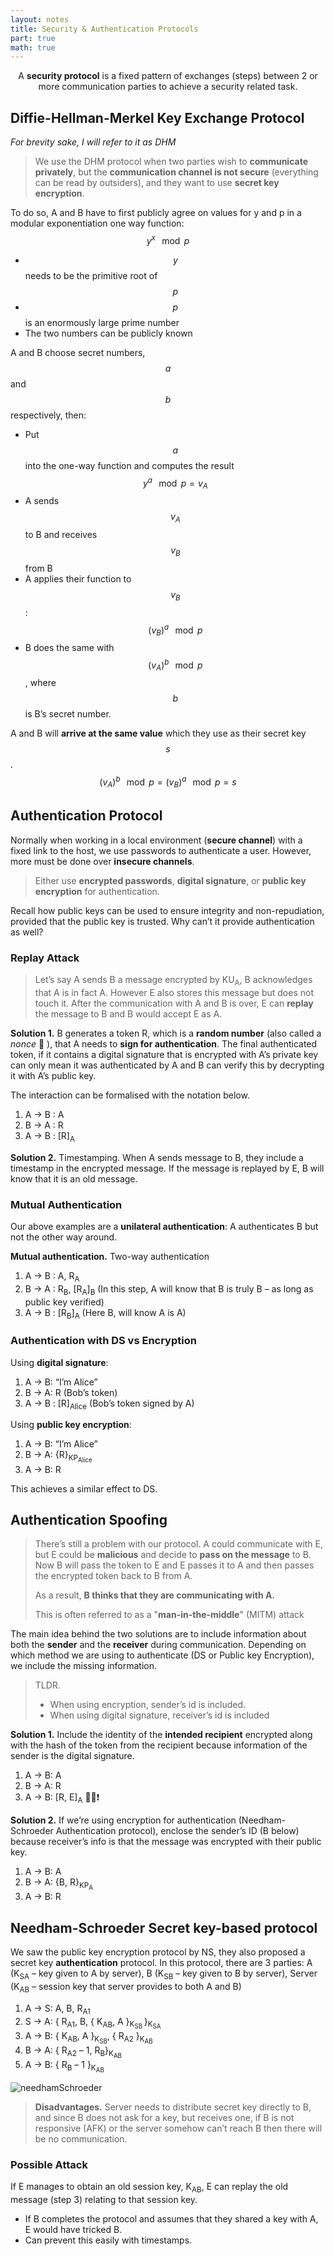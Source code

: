 ```yaml
---
layout: notes
title: Security & Authentication Protocols
part: true
math: true
---
```


<p align=center>A <b>security protocol</b> is a fixed pattern of exchanges (steps) between 2 or more communication parties to achieve a security related task.</p>

## Diffie-Hellman-Merkel Key Exchange Protocol

*For brevity sake, I will refer to it as DHM*

> We use the DHM protocol when two parties wish to **communicate privately**, but the **communication channel is not secure** (everything can be read by outsiders), and they want to use **secret key encryption**. 

To do so, A and B have to first publicly agree on values for y and p in a modular exponentiation one way function: $$y^x \!\!\mod p$$

- $$y$$ needs to be the primitive root of $$p$$
- $$p$$ is an enormously large prime number
- The two numbers can be publicly known

A and B choose secret numbers, $$a$$ and $$b$$ respectively, then:

- Put $$a$$ into the one-way function and computes the result $$y^a \!\!\mod p = v_A$$
- A sends $$v_A$$ to B and receives $$v_B$$ from B
- A applies their function to $$v_B$$: $$(v_B)^a \!\!\mod p$$
- B does the same with $$(v_A)^b \!\!\mod p$$, where $$b$$ is B’s secret number.

A and B will **arrive at the same value** which they use as their secret key $$s$$.
$$
(v_A)^b \!\!\mod p = (v_B)^a \!\!\mod p = s
$$

## Authentication Protocol

Normally when working in a local environment (**secure channel**) with a fixed link to the host, we use passwords to authenticate a user. However, more must be done over **insecure channels**.

> Either use **encrypted passwords**, **digital signature**, or **public key encryption** for authentication.

Recall how public keys can be used to ensure integrity and non-repudiation, provided that the public key is trusted. Why can’t it provide authentication as well?

### Replay Attack

> Let’s say A sends B a message encrypted by KU<sub>A</sub>, B acknowledges that A is in fact A. However E also stores this message but does not touch it. After the communication with A and B is over, E can **replay** the message to B and B would accept E as A.

**Solution 1.** B generates a token R, which is a **random number** (also called a *nonce* :eyes: ), that A needs to **sign for authentication**. The final authenticated token, if it contains a digital signature that is encrypted with A’s private key can only mean it was authenticated by A and B can verify this by decrypting it with A’s public key.

The interaction can be formalised with the notation below. 

1. A &rarr; B : A
2. B &rarr; A : R
3. A &rarr; B : [R]<sub>A</sub>

**Solution 2.** Timestamping. When A sends message to B, they include a timestamp in the encrypted message. If the message is replayed by E, B will know that it is an old message.

### Mutual Authentication

Our above examples are a **unilateral authentication**: A authenticates B but not the other way around.

**Mutual authentication.** Two-way authentication

1. A &rarr; B : A, R<sub>A</sub>
2. B &rarr; A : R<sub>B</sub>, [R<sub>A</sub>]<sub>B</sub> (In this step, A will know that B is truly B – as long as public key verified)
3. A &rarr; B : [R<sub>B</sub>]<sub>A</sub> (Here B, will know A is A)

### Authentication with DS vs Encryption

Using **digital signature**:

1. A &rarr; B: “I’m Alice”
2. B &rarr; A: R (Bob’s token)
3. A &rarr; B : [R]<sub>Alice</sub> (Bob’s token signed by A)

Using **public key encryption**:

1. A &rarr; B: “I’m Alice”
2. B &rarr; A: {R}<sub>KP<sub>Alice</sub></sub>
3. A &rarr; B: R

This achieves a similar effect to DS.

## Authentication Spoofing

> There’s still a problem with our protocol. A could communicate with E, but E could be **malicious** and decide to **pass on the message** to B. Now B will pass the token to E and E passes it to A and then passes the encrypted token back to B from A.
>
> As a result, **B thinks that they are communicating with A.**
>
> This is often referred to as a "**man-in-the-middle**" (MITM) attack

The main idea behind the two solutions are to include information about both the **sender** and the **receiver** during communication. Depending on which method we are using to authenticate (DS or Public key Encryption), we include the missing information.

> TLDR.
>
> - When using encryption, sender’s id is included.
> - When using digital signature, receiver’s id is included

**Solution 1.** Include the identity of the **intended recipient** encrypted along with the hash of the token from the recipient because information of the sender is the digital signature.

1. A &rarr; B: A
2. B &rarr; A: R
3. A &rarr; B: [R, E]<sub>A</sub> 🔔❕❗

**Solution 2.** If we’re using encryption for authentication (Needham-Schroeder Authentication protocol), enclose the sender’s ID (B below) because receiver’s info is that the message was encrypted with their public key.

1. A &rarr; B: A
2. B &rarr; A: {B, R}<sub>KP<sub>A</sub></sub>
3. A &rarr; B: R

## Needham-Schroeder Secret key-based protocol

We saw the public key encryption protocol by NS, they also proposed a secret key **authentication** protocol. In this protocol, there are 3 parties: A (K<sub>SA</sub> – key given to A by server), B (K<sub>SB</sub> – key given to B by server), Server (K<sub>AB</sub> – session key that server provides to both A and B)

1. A &rarr; S: A, B, R<sub>A1</sub>
2. S &rarr; A: { R<sub>A1</sub>, B, { K<sub>AB</sub>, A }<sub>K<sub>SB </sub></sub>}<sub>K<sub>SA</sub></sub>
3. A &rarr; B: { K<sub>AB</sub>, A }<sub>K<sub>SB</sub></sub>, { R<sub>A2</sub> }<sub>K<sub>AB</sub></sub>
4. B &rarr; A: { R<sub>A2</sub> – 1, R<sub>B</sub>}<sub>K<sub>AB</sub></sub>
5. A &rarr; B: { R<sub>B</sub> – 1 }<sub>K<sub>AB</sub></sub>

![needhamSchroeder](.\part7.assets\needhamSchroeder.png)

> **Disadvantages.** Server needs to distribute secret key directly to B, and since B does not ask for a key, but receives one, if B is not responsive (AFK) or the server somehow can’t reach B then there will be no communication.

### Possible Attack

If E manages to obtain an old session key, K<sub>AB</sub>, E can replay the old message (step 3) relating to that session key. 

- If B completes the protocol and assumes that they shared a key with A, E would have tricked B.
- Can prevent this easily with timestamps.
